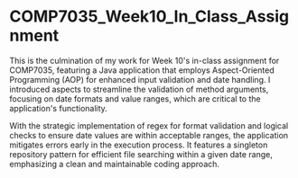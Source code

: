 # COMP7035_Week10_In_Class_Assignment
This is the culmination of my work for Week 10's in-class assignment for COMP7035, featuring a Java application that employs Aspect-Oriented Programming (AOP) for enhanced input validation and date handling. I introduced aspects to streamline the validation of method arguments, focusing on date formats and value ranges, which are critical to the application's functionality.

With the strategic implementation of regex for format validation and logical checks to ensure date values are within acceptable ranges, the application mitigates errors early in the execution process. It features a singleton repository pattern for efficient file searching within a given date range, emphasizing a clean and maintainable coding approach.
